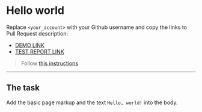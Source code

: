 # Hello world
Replace `<your_account>` with your Github username and copy the links to Pull Request description:
- [DEMO LINK](https://juajum.github.io/layout_hello-world/)
- [TEST REPORT LINK](https://juajum.github.io/layout_hello-world/report/html_report/)

> Follow [this instructions](https://mate-academy.github.io/layout_task-guideline/#how-to-solve-the-layout-tasks-on-github)
___

## The task
Add the basic page markup and the text `Hello, world!` into the body.
